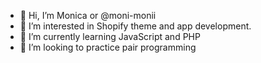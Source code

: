 - 👋 Hi, I’m Monica or @moni-monii 
- 👀 I’m interested in Shopify theme and app development.
- 🌱 I’m currently learning JavaScript and PHP
- 💞️ I’m looking to practice pair programming


<!---
moni-monii/moni-monii is a ✨ special ✨ repository because its `README.md` (this file) appears on your GitHub profile.
You can click the Preview link to take a look at your changes.
--->
